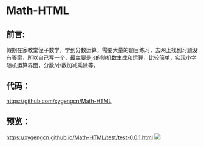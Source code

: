 # Math-HTML
## 前言:
假期在家教堂侄子数学，学到分数运算，需要大量的题目练习，去网上找到习题没有答案，所以自己写一个，最主要是js的随机数生成和运算，比较简单，实现小学随机运算界面，分数/小数加减乘除等。

## 代码：

https://github.com/xygengcn/Math-HTML

## 预览：

https://xygengcn.github.io/Math-HTML/test/test-0.0.1.html
![](https://img.xygeng.cn/upload/2020/02/25/p4hz5r.png)





